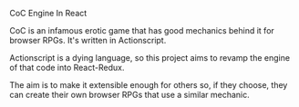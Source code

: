 CoC Engine In React

CoC is an infamous erotic game that has good mechanics behind it for browser RPGs. It's written in Actionscript.

Actionscript is a dying language, so this project aims to revamp the engine of that code into React-Redux.

The aim is to make it extensible enough for others so, if they choose, they can create their own browser RPGs that use a similar mechanic.
